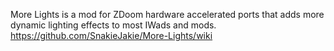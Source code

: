 More Lights is a mod for ZDoom hardware accelerated ports that adds more dynamic lighting effects to most IWads and mods.
https://github.com/SnakieJakie/More-Lights/wiki
